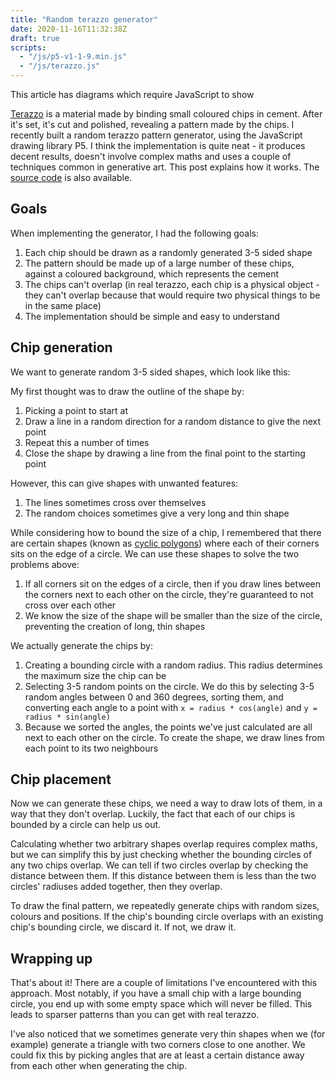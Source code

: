 ```yaml
---
title: "Random terazzo generator"
date: 2020-11-16T11:32:38Z
draft: true
scripts:
  - "/js/p5-v1-1-9.min.js"
  - "/js/terazzo.js"
---
```


<noscript>This article has diagrams which require JavaScript to show</noscript>

<div id="terazzo"></div>

[Terazzo](https://en.wikipedia.org/wiki/Terrazzo) is a material made by binding
small coloured chips in cement. After it's set, it's cut and polished, revealing
a pattern made by the chips. I recently built a random terazzo pattern
generator, using the JavaScript drawing library P5. I think the implementation
is quite neat - it produces decent results, doesn't involve complex maths and
uses a couple of techniques common in generative art. This post explains how it
works. The [source code](https://github.com/jamesroutley/terrazzo) is also
available.

## Goals

When implementing the generator, I had the following goals:

1.  Each chip should be drawn as a randomly generated 3-5 sided shape
2.  The pattern should be made up of a large number of these chips, against a
    coloured background, which represents the cement
3.  The chips can't overlap (in real terazzo, each chip is a physical object -
    they can't overlap because that would require two physical things to be in
    the same place)
4.  The implementation should be simple and easy to understand

## Chip generation

We want to generate random 3-5 sided shapes, which look like this:

<div id="threeIdealChips"></div>

My first thought was to draw the outline of the shape by:

1.  Picking a point to start at
2.  Draw a line in a random direction for a random distance to give the next
    point
3.  Repeat this a number of times
4.  Close the shape by drawing a line from the final point to the starting point

<div id="pathWalking"></div>

However, this can give shapes with unwanted features:

1.  The lines sometimes cross over themselves
2.  The random choices sometimes give a very long and thin shape

<div id="pathWalkingBad"></div>

While considering how to bound the size of a chip, I remembered that there are
certain shapes (known as
[cyclic polygons](https://en.wikipedia.org/wiki/Circumscribed_circle)) where
each of their corners sits on the edge of a circle. We can use these shapes to
solve the two problems above:

1.  If all corners sit on the edges of a circle, then if you draw lines between
    the corners next to each other on the circle, they're guaranteed to not
    cross over each other
2.  We know the size of the shape will be smaller than the size of the circle,
    preventing the creation of long, thin shapes

We actually generate the chips by:

1.  Creating a bounding circle with a random radius. This radius determines the
    maximum size the chip can be
2.  Selecting 3-5 random points on the circle. We do this by selecting 3-5
    random angles between 0 and 360 degrees, sorting them, and converting each
    angle to a point with `x = radius * cos(angle)` and
    `y = radius * sin(angle)`
3.  Because we sorted the angles, the points we've just calculated are all next
    to each other on the circle. To create the shape, we draw lines from each
    point to its two neighbours

<div id="chipGeneration"></div>

## Chip placement

Now we can generate these chips, we need a way to draw lots of them, in a way
that they don't overlap. Luckily, the fact that each of our chips is bounded by
a circle can help us out.

Calculating whether two arbitrary shapes overlap requires complex maths, but we
can simplify this by just checking whether the bounding circles of any two chips
overlap. We can tell if two circles overlap by checking the distance between
them. If this distance between them is less than the two circles' radiuses added
together, then they overlap.

<div id="circleIntersection"></div>

To draw the final pattern, we repeatedly generate chips with random sizes,
colours and positions. If the chip's bounding circle overlaps with an existing
chip's bounding circle, we discard it. If not, we draw it.

<div id="chipPlacement"></div>

## Wrapping up

That's about it! There are a couple of limitations I've encountered with this
approach. Most notably, if you have a small chip with a large bounding circle,
you end up with some empty space which will never be filled. This leads to
sparser patterns than you can get with real terazzo.

I've also noticed that we sometimes generate very thin shapes when we (for
example) generate a triangle with two corners close to one another. We could fix
this by picking angles that are at least a certain distance away from each other
when generating the chip.
